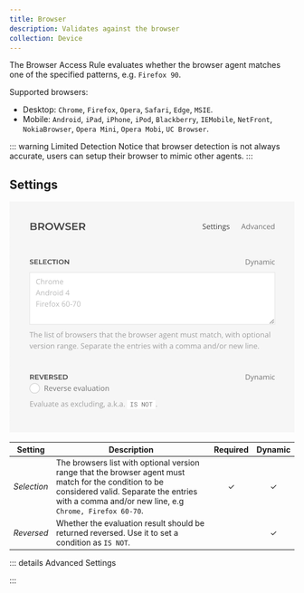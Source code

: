 ```yaml
---
title: Browser
description: Validates against the browser
collection: Device
---
```


<!--@include: ./_partials/intro-->

The Browser Access Rule evaluates whether the browser agent matches one of the specified patterns, e.g. `Firefox 90`.

Supported browsers:

- Desktop: `Chrome`, `Firefox`, `Opera`, `Safari`, `Edge`, `MSIE`.
- Mobile: `Android`, `iPad`, `iPhone`, `iPod`, `Blackberry`, `IEMobile`, `NetFront`, `NokiaBrowser`, `Opera Mini`, `Opera Mobi`, `UC Browser`.

::: warning Limited Detection
Notice that browser detection is not always accurate, users can setup their browser to mimic other agents.
:::

## Settings

![Browser Access Rule](../assets/rules/rule-browser.webp)

| Setting | Description | Required | Dynamic |
| --- | --- | :---: | :---: |
| *Selection* | The browsers list with optional version range that the browser agent must match for the condition to be considered valid. Separate the entries with a comma and/or new line, e.g `Chrome, Firefox 60-70`. | &#x2713; | &#x2713; |
| *Reversed* | Whether the evaluation result should be returned reversed. Use it to set a condition as `IS NOT`. | | &#x2713; |

::: details Advanced Settings

<!--@include: ./_partials/advanced-settings-->

:::
